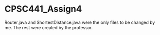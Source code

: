# CPSC441_Assign4
Router.java and ShortestDistance.java were the only files to be changed by me. The rest were created by the professor.
